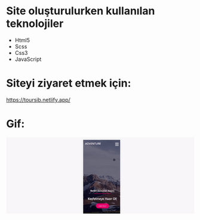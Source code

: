 # Site oluşturulurken kullanılan teknolojiler 

<ul>
<li> Html5 </li>
<li> Scss </li>
<li> Css3 </li>
<li> JavaScript </li>
</ul>

# Siteyi ziyaret etmek için:

https://toursib.netlify.app/

# Gif:

![](/Tour.gif)




